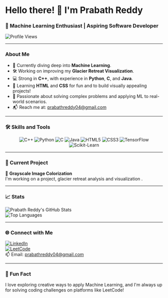 # Hello there! 👋 I'm Prabath Reddy  
### 🚀 Machine Learning Enthusiast | Aspiring Software Developer  

![Profile Views](https://komarev.com/ghpvc/?username=prabathreddy04&color=blue&style=flat-square)

---

### About Me  
- 🌱 Currently diving deep into **Machine Learning**.  
- 🛠️ Working on improving my **Glacier Retreat Visualization**.  
- 💻 Strong in **C++**, with experience in **Python**, **C**, and **Java**.  
- 🎨 Learning **HTML** and **CSS** for fun and to build visually appealing projects!  
- 🧠 Passionate about solving complex problems and applying ML to real-world scenarios.  
- 📬 Reach me at: [prabathreddy04@gmail.com](mailto:prabathreddy04@gmail.com)  

---

### 🛠️ Skills and Tools  
<div align="center">  
  <img src="https://img.shields.io/badge/C++-00599C?style=flat&logo=c%2B%2B&logoColor=white" alt="C++" />  
  <img src="https://img.shields.io/badge/Python-3776AB?style=flat&logo=python&logoColor=white" alt="Python" />  
  <img src="https://img.shields.io/badge/C-00599C?style=flat&logo=c&logoColor=white" alt="C" />  
  <img src="https://img.shields.io/badge/Java-007396?style=flat&logo=java&logoColor=white" alt="Java" />  
  <img src="https://img.shields.io/badge/HTML5-E34F26?style=flat&logo=html5&logoColor=white" alt="HTML5" />  
  <img src="https://img.shields.io/badge/CSS3-1572B6?style=flat&logo=css3&logoColor=white" alt="CSS3" />  
  <img src="https://img.shields.io/badge/TensorFlow-FF6F00?style=flat&logo=tensorflow&logoColor=white" alt="TensorFlow" />  
  <img src="https://img.shields.io/badge/Scikit--Learn-F7931E?style=flat&logo=scikit-learn&logoColor=white" alt="Scikit-Learn" />  
</div>  

---

### 🔭 Current Project  
🎨 **Grayscale Image Colorization**  
I'm working on a project, glacier retreat analysis and visualization . 

---

### 📈 Stats  
![Prabath Reddy's GitHub Stats](https://github-readme-stats.vercel.app/api?username=prabathreddy04&show_icons=true&theme=radical)  
![Top Languages](https://github-readme-stats.vercel.app/api/top-langs/?username=prabathreddy04&layout=compact&theme=radical)  

---

### 🌐 Connect with Me  
[![LinkedIn](https://img.shields.io/badge/LinkedIn-%230077B5.svg?style=for-the-badge&logo=linkedin&logoColor=white)](https://www.linkedin.com/in/prabath-reddy-/)  
[![LeetCode](https://img.shields.io/badge/LeetCode-FFA116?style=for-the-badge&logo=leetcode&logoColor=black)](https://leetcode.com/u/Prabath_Reddy/)  
📫 Email: [prabathreddy04@gmail.com](mailto:prabathreddy04@gmail.com)  

---

### 🎉 Fun Fact  
I love exploring creative ways to apply Machine Learning, and I'm always up for solving coding challenges on platforms like LeetCode!
